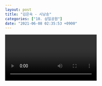 ```yaml
---
layout: post
title: "김은숙 - 시낭송"
categories: ["10. 삼일공원"]
date: "2021-06-08 02:35:53 +0900"
---
```

<video class="post-video" controls>

    <source src='{{ "assets/videos/10. 삼일공원/04.mp4" | relative_url }}'
            type="video/mp4">

    Sorry, your browser doesn't support embedded videos.
</video>
